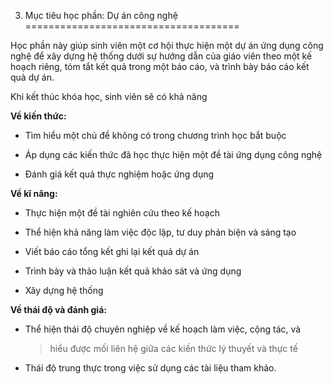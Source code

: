 3. Mục tiêu học phần: Dự án công nghệ
=====================================

Học phần này giúp sinh viên một cơ hội thực hiện một dự án ứng dụng công
nghệ để xây dựng hệ thống dưới sự hướng dẫn của giáo viên theo một kế
hoạch riêng, tóm tắt kết quả trong một báo cáo, và trình bày báo cáo kết
quả dự án.

Khi kết thúc khóa học, sinh viên sẽ có khả năng

**Về kiến thức:**

-   Tìm hiểu một chủ đề không có trong chương trình học bắt buộc

-   Áp dụng các kiến thức đã học thực hiện một đề tài ứng dụng công nghệ

-   Đánh giá kết quả thực nghiệm hoặc ứng dụng

**Về kĩ năng:**

-   Thực hiện một đề tài nghiên cứu theo kế hoạch

-   Thể hiện khả năng làm việc độc lập, tư duy phản biện và sáng tạo

-   Viết báo cáo tổng kết ghi lại kết quả dự án

-   Trình bày và thảo luận kết quả khảo sát và ứng dụng

-   Xây dựng hệ thống

**Về thái độ và đánh giá:**

-   Thể hiện thái độ chuyên nghiệp về kế hoạch làm việc, cộng tác, và
    > hiểu được mối liên hệ giữa các kiến thức lý thuyết và thực tế

-   Thái độ trung thực trong việc sử dụng các tài liệu tham khảo.


